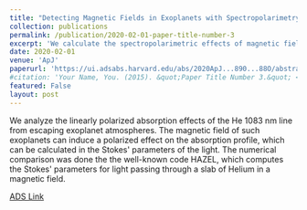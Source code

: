 ```yaml
---
title: "Detecting Magnetic Fields in Exoplanets with Spectropolarimetry of the Helium Line at 1083 nm"
collection: publications
permalink: /publication/2020-02-01-paper-title-number-3
excerpt: 'We calculate the spectropolarimetric effects of magnetic fields on the 1083 nm Helium line found in certain exoplanet atmospheres. We find a strong agreement with the analytic predictions and the numerical simulation (using HAZEL) of different parameters of the linear polarized absorption of this Helium line.'
date: 2020-02-01
venue: 'ApJ'
paperurl: 'https://ui.adsabs.harvard.edu/abs/2020ApJ...890...88O/abstract'
#citation: 'Your Name, You. (2015). &quot;Paper Title Number 3.&quot; <i>Journal 1</i>. 1(3).'
featured: False
layout: post
---
```

We analyze the linearly polarized absorption effects of the He 1083 nm line from escaping exoplanet atmospheres. The magnetic field of such exoplanets can induce a polarized effect on the absorption profile, which can be calculated in the Stokes' parameters of the light. The numerical comparison was done the the well-known code HAZEL, which computes the Stokes' parameters for light passing through a slab of Helium in a magnetic field.

[ADS Link](https://ui.adsabs.harvard.edu/abs/2020ApJ...890...88O/abstract)

<!-- Recommended citation: Your Name, You. (2015). "Paper Title Number 3." <i>Journal 1</i>. 1(3). -->